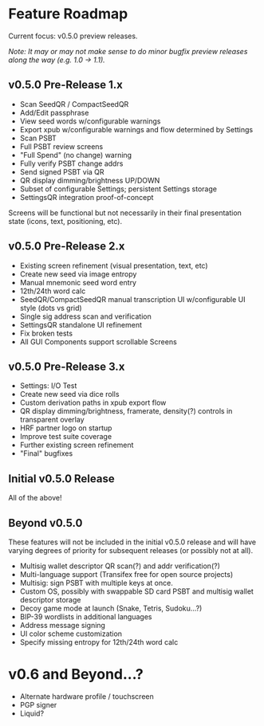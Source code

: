 # Feature Roadmap

Current focus: v0.5.0 preview releases.

*Note: It may or may not make sense to do minor bugfix preview releases along the way (e.g. 1.0 -> 1.1).*


## v0.5.0 Pre-Release 1.x
* Scan SeedQR / CompactSeedQR
* Add/Edit passphrase
* View seed words w/configurable warnings
* Export xpub w/configurable warnings and flow determined by Settings
* Scan PSBT
* Full PSBT review screens
* "Full Spend" (no change) warning
* Fully verify PSBT change addrs
* Send signed PSBT via QR
* QR display dimming/brightness UP/DOWN
* Subset of configurable Settings; persistent Settings storage
* SettingsQR integration proof-of-concept

Screens will be functional but not necessarily in their final presentation state (icons, text, positioning, etc).


## v0.5.0 Pre-Release 2.x
* Existing screen refinement (visual presentation, text, etc)
* Create new seed via image entropy
* Manual mnemonic seed word entry
* 12th/24th word calc
* SeedQR/CompactSeedQR manual transcription UI w/configurable UI style (dots vs grid)
* Single sig address scan and verification
* SettingsQR standalone UI refinement
* Fix broken tests
* All GUI Components support scrollable Screens


## v0.5.0 Pre-Release 3.x
* Settings: I/O Test
* Create new seed via dice rolls
* Custom derivation paths in xpub export flow
* QR display dimming/brightness, framerate, density(?) controls in transparent overlay
* HRF partner logo on startup
* Improve test suite coverage
* Further existing screen refinement
* "Final" bugfixes


## Initial v0.5.0 Release
All of the above!


## Beyond v0.5.0
These features will not be included in the initial v0.5.0 release and will have varying degrees of priority for subsequent releases (or possibly not at all).

* Multisig wallet descriptor QR scan(?) and addr verification(?)
* Multi-language support (Transifex free for open source projects)
* Multisig: sign PSBT with multiple keys at once.
* Custom OS, possibly with swappable SD card PSBT and multisig wallet descriptor storage
* Decoy game mode at launch (Snake, Tetris, Sudoku...?)
* BIP-39 wordlists in additional languages
* Address message signing
* UI color scheme customization
* Specify missing entropy for 12th/24th word calc


# v0.6 and Beyond...?
* Alternate hardware profile / touchscreen
* PGP signer
* Liquid?
